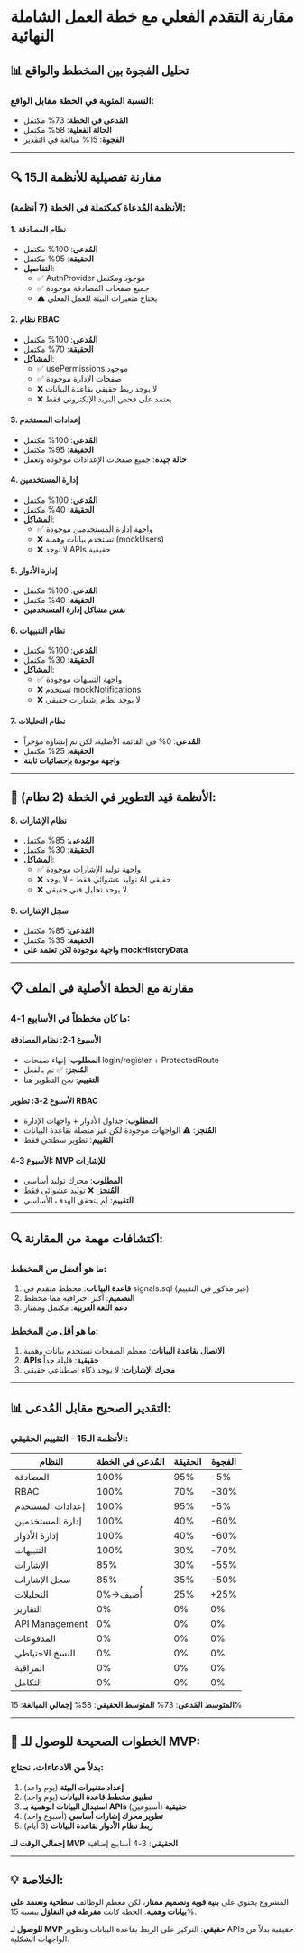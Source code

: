 # مقارنة التقدم الفعلي مع خطة العمل الشاملة النهائية

## 📊 تحليل الفجوة بين المخطط والواقع

### النسبة المئوية في الخطة مقابل الواقع:
- **المُدعى في الخطة**: 73% مكتمل
- **الحالة الفعلية**: 58% مكتمل
- **الفجوة**: 15% مبالغة في التقدير

---

## 🔍 مقارنة تفصيلية للأنظمة الـ15

### الأنظمة المُدعاة كمكتملة في الخطة (7 أنظمة):

#### 1. نظام المصادقة
- **المُدعى**: 100% مكتمل
- **الحقيقة**: 95% مكتمل
- **التفاصيل**: 
  - ✅ AuthProvider موجود ومكتمل
  - ✅ جميع صفحات المصادقة موجودة
  - ⚠️ يحتاج متغيرات البيئة للعمل الفعلي

#### 2. نظام RBAC
- **المُدعى**: 100% مكتمل
- **الحقيقة**: 70% مكتمل
- **المشاكل**:
  - ✅ usePermissions موجود
  - ✅ صفحات الإدارة موجودة
  - ❌ لا يوجد ربط حقيقي بقاعدة البيانات
  - ❌ يعتمد على فحص البريد الإلكتروني فقط

#### 3. إعدادات المستخدم
- **المُدعى**: 100% مكتمل
- **الحقيقة**: 95% مكتمل
- **حالة جيدة**: جميع صفحات الإعدادات موجودة وتعمل

#### 4. إدارة المستخدمين
- **المُدعى**: 100% مكتمل
- **الحقيقة**: 40% مكتمل
- **المشاكل**:
  - ✅ واجهة إدارة المستخدمين موجودة
  - ❌ تستخدم بيانات وهمية (mockUsers)
  - ❌ لا توجد APIs حقيقية

#### 5. إدارة الأدوار
- **المُدعى**: 100% مكتمل
- **الحقيقة**: 40% مكتمل
- **نفس مشاكل إدارة المستخدمين**

#### 6. نظام التنبيهات
- **المُدعى**: 100% مكتمل
- **الحقيقة**: 30% مكتمل
- **المشاكل**:
  - ✅ واجهة التنبيهات موجودة
  - ❌ تستخدم mockNotifications
  - ❌ لا يوجد نظام إشعارات حقيقي

#### 7. نظام التحليلات
- **المُدعى**: 0% في القائمة الأصلية، لكن تم إنشاؤه مؤخراً
- **الحقيقة**: 25% مكتمل
- **واجهة موجودة بإحصائيات ثابتة**

---

## 🎯 الأنظمة قيد التطوير في الخطة (2 نظام):

#### 8. نظام الإشارات
- **المُدعى**: 85% مكتمل
- **الحقيقة**: 30% مكتمل
- **المشاكل**:
  - ✅ واجهة توليد الإشارات موجودة
  - ❌ توليد عشوائي فقط - لا يوجد AI حقيقي
  - ❌ لا يوجد تحليل فني حقيقي

#### 9. سجل الإشارات
- **المُدعى**: 85% مكتمل
- **الحقيقة**: 35% مكتمل
- **واجهة موجودة لكن تعتمد على mockHistoryData**

---

## 📋 مقارنة مع الخطة الأصلية في الملف

### ما كان مخططاً في الأسابيع 1-4:

#### الأسبوع 1-2: نظام المصادقة
- **المطلوب**: إنهاء صفحات login/register + ProtectedRoute
- **المُنجز**: ✅ تم بالفعل
- **التقييم**: نجح التطوير هنا

#### الأسبوع 2-3: تطوير RBAC
- **المطلوب**: جداول الأدوار + واجهات الإدارة
- **المُنجز**: ⚠️ الواجهات موجودة لكن غير متصلة بقاعدة البيانات
- **التقييم**: تطوير سطحي فقط

#### الأسبوع 3-4: MVP للإشارات
- **المطلوب**: محرك توليد أساسي
- **المُنجز**: ❌ توليد عشوائي فقط
- **التقييم**: لم يتحقق الهدف الأساسي

---

## 🔍 اكتشافات مهمة من المقارنة:

### ما هو أفضل من المخطط:
1. **قاعدة البيانات**: مخطط متقدم في signals.sql (غير مذكور في التقييم)
2. **التصميم**: أكثر احترافية مما مخطط
3. **دعم اللغة العربية**: مكتمل وممتاز

### ما هو أقل من المخطط:
1. **الاتصال بقاعدة البيانات**: معظم الصفحات تستخدم بيانات وهمية
2. **APIs حقيقية**: قليلة جداً
3. **محرك الإشارات**: لا يوجد ذكاء اصطناعي حقيقي

---

## 📊 التقدير الصحيح مقابل المُدعى:

### الأنظمة الـ15 - التقييم الحقيقي:

| النظام | المُدعى في الخطة | الحقيقة | الفجوة |
|--------|------------------|----------|---------|
| المصادقة | 100% | 95% | -5% |
| RBAC | 100% | 70% | -30% |
| إعدادات المستخدم | 100% | 95% | -5% |
| إدارة المستخدمين | 100% | 40% | -60% |
| إدارة الأدوار | 100% | 40% | -60% |
| التنبيهات | 100% | 30% | -70% |
| الإشارات | 85% | 30% | -55% |
| سجل الإشارات | 85% | 35% | -50% |
| التحليلات | 0%→أُضيف | 25% | +25% |
| التقارير | 0% | 0% | 0% |
| API Management | 0% | 0% | 0% |
| المدفوعات | 0% | 0% | 0% |
| النسخ الاحتياطي | 0% | 0% | 0% |
| المراقبة | 0% | 0% | 0% |
| التكامل | 0% | 0% | 0% |

**المتوسط المُدعى**: 73%
**المتوسط الحقيقي**: 58%
**إجمالي المبالغة**: 15%

---

## 🎯 الخطوات الصحيحة للوصول للـ MVP:

### بدلاً من الادعاءات، نحتاج:

1. **إعداد متغيرات البيئة** (يوم واحد)
2. **تطبيق مخطط قاعدة البيانات** (يوم واحد)
3. **استبدال البيانات الوهمية بـ APIs حقيقية** (أسبوعين)
4. **تطوير محرك إشارات أساسي** (أسبوع واحد)
5. **ربط نظام الأدوار بقاعدة البيانات** (3 أيام)

**إجمالي الوقت للـ MVP الحقيقي**: 3-4 أسابيع إضافية

---

## 💡 الخلاصة:

المشروع يحتوي على **بنية قوية وتصميم ممتاز**، لكن معظم الوظائف **سطحية وتعتمد على بيانات وهمية**. الخطة كانت **مفرطة في التفاؤل** بنسبة 15%.

**للوصول لـ MVP حقيقي**: التركيز على الربط بقاعدة البيانات وتطوير APIs حقيقية بدلاً من الواجهات الشكلية.